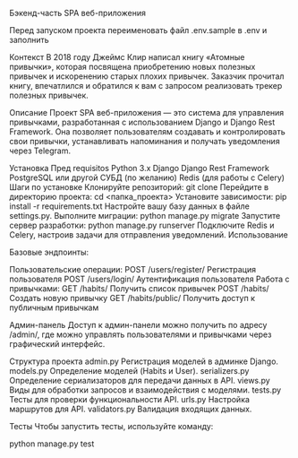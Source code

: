 Бэкенд-часть SPA веб-приложения

Перед запуском проекта переименовать файл .env.sample в .env и заполнить



Контекст
В 2018 году Джеймс Клир написал книгу «Атомные привычки», которая посвящена приобретению новых полезных привычек и искоренению старых плохих привычек. Заказчик прочитал книгу, впечатлился и обратился к вам с запросом реализовать трекер полезных привычек.

Описание
Проект SPA веб-приложения — это система для управления привычками, разработанная с использованием Django и Django Rest Framework. Она позволяет пользователям создавать и контролировать свои привычки, устанавливать напоминания и получать уведомления через Telegram.

Установка
Пред requisitos
Python 3.x
Django
Django Rest Framework
PostgreSQL или другой СУБД (по желанию)
Redis (для работы с Celery)
Шаги по установке
Клонируйте репозиторий:
git clone <URL>
Перейдите в директорию проекта:
cd <папка_проекта>
Установите зависимости:
pip install -r requirements.txt
Настройте вашу базу данных в файле settings.py.
Выполните миграции:
python manage.py migrate
Запустите сервер разработки:
python manage.py runserver
Подключите Redis и Celery, настроив задачи для отправления уведомлений.
Использование

Базовые эндпоинты:

Пользовательские операции:
POST /users/register/
Регистрация пользователя
POST /users/login/
Аутентификация пользователя
Работа с привычками:
GET /habits/
Получить список привычек
POST /habits/
Создать новую привычку
GET /habits/public/
Получить доступ к публичным привычкам

Админ-панель
Доступ к админ-панели можно получить по адресу /admin/, где можно управлять пользователями и привычками через графический интерфейс.

Структура проекта
admin.py
Регистрация моделей в админке Django.
models.py
Определение моделей (Habits и User).
serializers.py
Определение сериализаторов для передачи данных в API.
views.py
Виды для обработки запросов и взаимодействия с моделями.
tests.py
Тесты для проверки функциональности API.
urls.py
Настройка маршрутов для API.
validators.py
Валидация входящих данных.

Тесты
Чтобы запустить тесты, используйте команду:

python manage.py test

